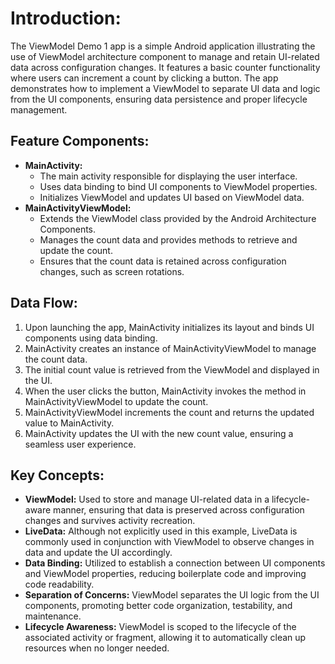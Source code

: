 <h1>Introduction:</h1>
<p>The ViewModel Demo 1 app is a simple Android application illustrating the use of ViewModel architecture component to manage and retain UI-related data across configuration changes. It features a basic counter functionality where users can increment a count by clicking a button. The app demonstrates how to implement a ViewModel to separate UI data and logic from the UI components, ensuring data persistence and proper lifecycle management.</p>

<h2>Feature Components:</h2>
<ul>
  <li><strong>MainActivity:</strong>
    <ul>
      <li>The main activity responsible for displaying the user interface.</li>
      <li>Uses data binding to bind UI components to ViewModel properties.</li>
      <li>Initializes ViewModel and updates UI based on ViewModel data.</li>
    </ul>
  </li>
  <li><strong>MainActivityViewModel:</strong>
    <ul>
      <li>Extends the ViewModel class provided by the Android Architecture Components.</li>
      <li>Manages the count data and provides methods to retrieve and update the count.</li>
      <li>Ensures that the count data is retained across configuration changes, such as screen rotations.</li>
    </ul>
  </li>
</ul>

<h2>Data Flow:</h2>
<ol>
  <li>Upon launching the app, MainActivity initializes its layout and binds UI components using data binding.</li>
  <li>MainActivity creates an instance of MainActivityViewModel to manage the count data.</li>
  <li>The initial count value is retrieved from the ViewModel and displayed in the UI.</li>
  <li>When the user clicks the button, MainActivity invokes the method in MainActivityViewModel to update the count.</li>
  <li>MainActivityViewModel increments the count and returns the updated value to MainActivity.</li>
  <li>MainActivity updates the UI with the new count value, ensuring a seamless user experience.</li>
</ol>

<h2>Key Concepts:</h2>
<ul>
  <li><strong>ViewModel:</strong> Used to store and manage UI-related data in a lifecycle-aware manner, ensuring that data is preserved across configuration changes and survives activity recreation.</li>
  <li><strong>LiveData:</strong> Although not explicitly used in this example, LiveData is commonly used in conjunction with ViewModel to observe changes in data and update the UI accordingly.</li>
  <li><strong>Data Binding:</strong> Utilized to establish a connection between UI components and ViewModel properties, reducing boilerplate code and improving code readability.</li>
  <li><strong>Separation of Concerns:</strong> ViewModel separates the UI logic from the UI components, promoting better code organization, testability, and maintenance.</li>
  <li><strong>Lifecycle Awareness:</strong> ViewModel is scoped to the lifecycle of the associated activity or fragment, allowing it to automatically clean up resources when no longer needed.</li>
</ul>
